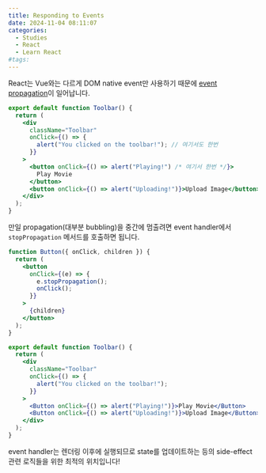 ```yaml
---
title: Responding to Events
date: 2024-11-04 08:11:07
categories:
  - Studies
  - React
  - Learn React
#tags:
---
```

React는 Vue와는 다르게 DOM native event만 사용하기 때문에 [event propagation](../../../browser/web_api/dom.md)이 일어납니다.

```jsx
export default function Toolbar() {
  return (
    <div
      className="Toolbar"
      onClick={() => {
        alert("You clicked on the toolbar!"); // 여기서도 한번
      }}
    >
      <button onClick={() => alert("Playing!") /* 여기서 한번 */}>
        Play Movie
      </button>
      <button onClick={() => alert("Uploading!")}>Upload Image</button>
    </div>
  );
}
```

만일 propagation(대부분 bubbling)을 중간에 멈출려면 event handler에서 `stopPropagation` 메서드를 호출하면 됩니다.

```jsx
function Button({ onClick, children }) {
  return (
    <button
      onClick={(e) => {
        e.stopPropagation();
        onClick();
      }}
    >
      {children}
    </button>
  );
}

export default function Toolbar() {
  return (
    <div
      className="Toolbar"
      onClick={() => {
        alert("You clicked on the toolbar!");
      }}
    >
      <Button onClick={() => alert("Playing!")}>Play Movie</Button>
      <Button onClick={() => alert("Uploading!")}>Upload Image</Button>
    </div>
  );
}
```

event handler는 렌더링 이후에 실행되므로 state를 업데이트하는 등의 side-effect 관련 로직들을 위한 최적의 위치입니다!
